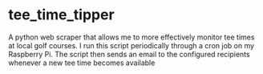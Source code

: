 # tee_time_tipper

A python web scraper that allows me to more effectively monitor tee times at local golf courses. I run this script periodically through a cron job on my Raspberry Pi.
The script then sends an email to the configured recipients whenever a new tee time becomes available
